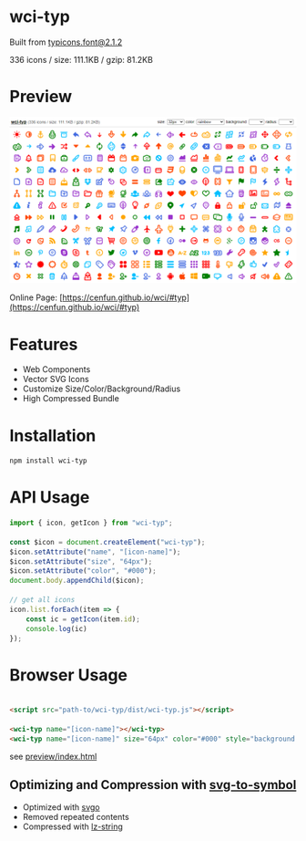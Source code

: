 # wci-typ
Built from [typicons.font@2.1.2](https://github.com/stephenhutchings/typicons.font)  

336 icons / size: 111.1KB / gzip: 81.2KB  



# Preview
![screenshot](preview/screenshot.png)

Online Page: [https://cenfun.github.io/wci/#typ](https://cenfun.github.io/wci/#typ)

# Features
* Web Components
* Vector SVG Icons 
* Customize Size/Color/Background/Radius
* High Compressed Bundle
# Installation
```sh
npm install wci-typ
```
# API Usage
```js
import { icon, getIcon } from "wci-typ";

const $icon = document.createElement("wci-typ");
$icon.setAttribute("name", "[icon-name]");
$icon.setAttribute("size", "64px");
$icon.setAttribute("color", "#000");
document.body.appendChild($icon);

// get all icons
icon.list.forEach(item => {
    const ic = getIcon(item.id);
    console.log(ic)
});
```
# Browser Usage
```html

<script src="path-to/wci-typ/dist/wci-typ.js"></script>

<wci-typ name="[icon-name]"></wci-typ>
<wci-typ name="[icon-name]" size="64px" color="#000" style="background:#f5f5f5;"></wci-typ>
```
see [preview/index.html](preview/index.html)

## Optimizing and Compression with [svg-to-symbol](https://github.com/cenfun/svg-to-symbol)
* Optimized with [svgo](https://github.com/svg/svgo)
* Removed repeated contents
* Compressed with [lz-string](https://github.com/pieroxy/lz-string)